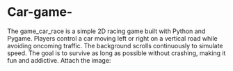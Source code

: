 # Car-game-
The game_car_race is a simple 2D racing game built with Python and Pygame. Players control a car moving left or right on a vertical road while avoiding oncoming traffic. The background scrolls continuously to simulate speed. The goal is to survive as long as possible without crashing, making it fun and addictive.
Attach the image: 

